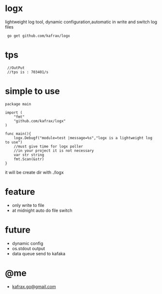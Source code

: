 # logx
 lightweight log tool, dynamic configuration,automatic in write and switch log files

 ```
  go get github.com/kafrax/logx
 ```

# tps
```
 //OutPut
 //tps is : 703401/s
```

# simple to use
```
package main

import (
    "fmt"
    "github.com/kafrax/logx"
)

func main(){
    logx.Debugf("module=test |message=%s","logx is a lightweight log to use")
    //must give time for logx poller
    //in your project it is not necessary
    var str string
    fmt.Scan(&str)
}

```
it will be create dir with ./logx

# feature
 - only write to file
 - at midnight auto do file switch

# future
 - dynamic config
 - os.stdout output
 - data queue send to kafaka

# @me
 - kafrax.go@gmail.com